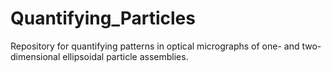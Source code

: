 # Quantifying_Particles
Repository for quantifying patterns in optical micrographs of one- and two-dimensional ellipsoidal particle assemblies.
